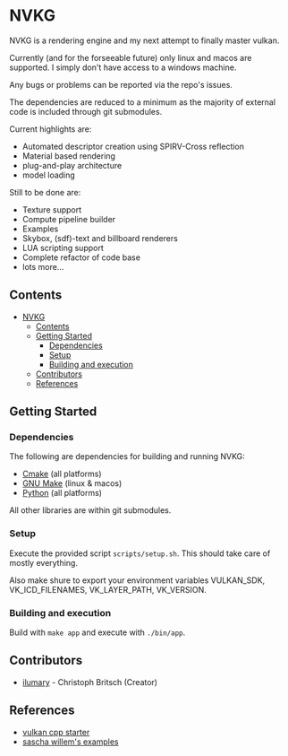 # NVKG

NVKG is a rendering engine and my next attempt to finally master vulkan. 

Currently (and for the forseeable future) only linux and macos are supported. I simply don't have access to a windows machine.

Any bugs or problems can be reported via the repo's issues.

The dependencies are reduced to a minimum as the majority of external code is included through git submodules.

Current highlights are:
  - Automated descriptor creation using SPIRV-Cross reflection
  - Material based rendering
  - plug-and-play architecture
  - model loading

Still to be done are:
  - Texture support
  - Compute pipeline builder
  - Examples
  - Skybox, (sdf)-text and billboard renderers
  - LUA scripting support
  - Complete refactor of code base
  - lots more...

## Contents

- [NVKG](#nvkg)
  - [Contents](#contents)
  - [Getting Started](#getting-started)
    - [Dependencies](#dependencies)
    - [Setup](#setup)
    - [Building and execution](#building-and-execution)
  - [Contributors](#contributors)
  - [References](#references)

## Getting Started

### Dependencies

The following are dependencies for building and running NVKG:

- [Cmake](https://cmake.org/) (all platforms)
- [GNU Make](https://www.gnu.org/software/make/) (linux & macos)
- [Python](https://www.python.org/) (all platforms)

All other libraries are within git submodules.

### Setup

Execute the provided script ```scripts/setup.sh```. This should take care of mostly everything.

Also make shure to export your environment variables VULKAN_SDK, VK_ICD_FILENAMES, VK_LAYER_PATH, VK_VERSION.

### Building and execution

Build with ```make app``` and execute with ```./bin/app```.

## Contributors

- [ilumary](https://github.com/ilumary) - Christoph Britsch (Creator)

## References

- [vulkan cpp starter](https://github.com/CapsCollective/vulkan-cpp-starter)
- [sascha willem's examples](https://github.com/SaschaWillems/Vulkan)
